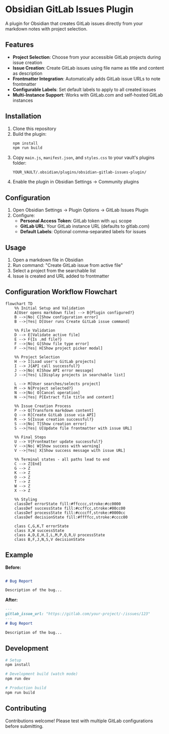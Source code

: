 # Obsidian GitLab Issues Plugin

A plugin for Obsidian that creates GitLab issues directly from your markdown notes with project selection.

## Features

- **Project Selection**: Choose from your accessible GitLab projects during issue creation
- **Issue Creation**: Create GitLab issues using file name as title and content as description
- **Frontmatter Integration**: Automatically adds GitLab issue URLs to note frontmatter
- **Configurable Labels**: Set default labels to apply to all created issues
- **Multi-Instance Support**: Works with GitLab.com and self-hosted GitLab instances

## Installation

1. Clone this repository
2. Build the plugin:
   ```bash
   npm install
   npm run build
   ```
3. Copy `main.js`, `manifest.json`, and `styles.css` to your vault's plugins folder:
   ```
   YOUR_VAULT/.obsidian/plugins/obsidian-gitlab-issues-plugin/
   ```
4. Enable the plugin in Obsidian Settings → Community plugins

## Configuration

1. Open Obsidian Settings → Plugin Options → GitLab Issues Plugin
2. Configure:
   - **Personal Access Token**: GitLab token with `api` scope
   - **GitLab URL**: Your GitLab instance URL (defaults to gitlab.com)
   - **Default Labels**: Optional comma-separated labels for issues

## Usage

1. Open a markdown file in Obsidian
2. Run command: "Create GitLab issue from active file"
3. Select a project from the searchable list
4. Issue is created and URL added to frontmatter

## Configuration Workflow Flowchart
```mermaid
flowchart TD
    %% Initial Setup and Validation
    A[User opens markdown file] --> B{Plugin configured?}
    B -->|No| C[Show configuration error]
    B -->|Yes| D[User runs Create GitLab issue command]
    
    %% File Validation
    D --> E[Validate active file]
    E --> F{Is .md file?}
    F -->|No| G[Show file type error]
    F -->|Yes| H[Show project picker modal]
    
    %% Project Selection
    H --> I[Load user's GitLab projects]
    I --> J{API call successful?}
    J -->|No| K[Show API error message]
    J -->|Yes| L[Display projects in searchable list]
    
    L --> M[User searches/selects project]
    M --> N{Project selected?}
    N -->|No| O[Cancel operation]
    N -->|Yes| P[Extract file title and content]
    
    %% Issue Creation Process
    P --> Q[Transform markdown content]
    Q --> R[Create GitLab issue via API]
    R --> S{Issue creation successful?}
    S -->|No| T[Show creation error]
    S -->|Yes| U[Update file frontmatter with issue URL]
    
    %% Final Steps
    U --> V{Frontmatter update successful?}
    V -->|No| W[Show success with warning]
    V -->|Yes| X[Show success message with issue URL]
    
    %% Terminal states - all paths lead to end
    C --> Z[End]
    G --> Z
    K --> Z
    O --> Z
    T --> Z
    W --> Z
    X --> Z
    
    %% Styling
    classDef errorState fill:#ffcccc,stroke:#cc0000
    classDef successState fill:#ccffcc,stroke:#00cc00
    classDef processState fill:#ccccff,stroke:#0000cc
    classDef decisionState fill:#ffffcc,stroke:#cccc00
    
    class C,G,K,T errorState
    class X,W successState
    class A,D,E,H,I,L,M,P,Q,R,U processState
    class B,F,J,N,S,V decisionState
```

## Example

**Before:**
```markdown

# Bug Report

Description of the bug...
```

**After:**
```markdown
---
gitlab_issue_url: "https://gitlab.com/your-project/-/issues/123"
---
# Bug Report

Description of the bug...
```

## Development

```bash
# Setup
npm install

# Development build (watch mode)
npm run dev

# Production build
npm run build
```

## Contributing

Contributions welcome! Please test with multiple GitLab configurations before submitting.
